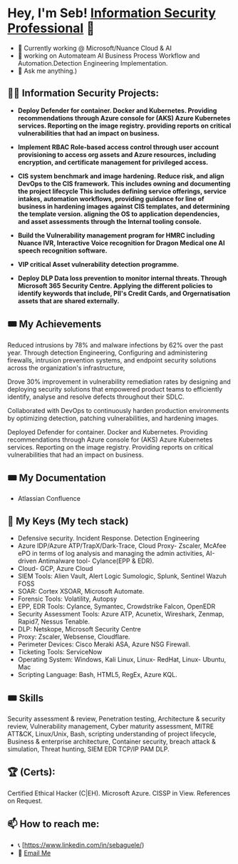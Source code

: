 ## <h1>Hey, I'm Seb! <a href="https://www.linkedin.com/in/sebaguele/">Information Security Professional</a> 👋

- 🔭 Currently working @ Microsoft/Nuance Cloud & AI
- 🌱 working on Automateam AI Business Process Workflow and Automation.Detection Engineering Implementation.
- 💬 Ask me anything.)

<h2>👨‍💻 Information Security Projects:</h2>

- <b>Deploy Defender for container. Docker and Kubernetes. Providing recommendations through Azure console for (AKS) Azure Kubernetes services. Reporting on the image registry. providing reports on critical vulnerabilities that had an impact on business.</b>

- <b>Implement RBAC Role-based access control through user account provisioning to access org assets and Azure resources, including encryption, and certificate management for privileged access.</b>

- <b>CIS system benchmark and image hardening. Reduce risk, and align DevOps to the CIS framework. This includes owning and documenting the project lifecycle This includes defining service offerings, service intakes, automation workflows, providing guidance for line of business in hardening images against CIS templates, and determining the template version. aligning the OS to application dependencies, and asset assessments through the Internal tooling console.</b>

- <b>Build the Vulnerability management program for HMRC including Nuance IVR, Interactive Voice recognition for Dragon Medical one AI speech recognition software.</b>
- <b>VIP critical Asset vulnerability detection programme.</b>

- <b>Deploy DLP Data loss prevention to monitor internal threats. Through Microsoft 365 Security Centre. Applying the different policies to identify keywords that include, PII's Credit Cards, and Orgernatisation assets that are shared externally.</b> 

## 🎟 My Achievements
Reduced intrusions by 78% and malware infections by 62% over the past year. Through detection Engineering, Configuring and administering firewalls, intrusion prevention systems, and endpoint security solutions across the organization's infrastructure,

Drove 30% improvement in vulnerability remediation rates by designing and deploying security solutions that empowered product teams to efficiently identify, analyse and resolve defects throughout their SDLC. 

Collaborated with DevOps to continuously harden production environments by optimizing detection, patching vulnerabilities, and hardening images.

Deployed Defender for container. Docker and Kubernetes. Providing recommendations through Azure console for (AKS) Azure Kubernetes services. Reporting on the image registry. Providing reports on critical vulnerabilities that had an impact on business. 

## 🎟 My Documentation
- Atlassian Confluence

## 💪 My Keys (My tech stack)
- Defensive security. Incident Response. Detection Engineering
- Azure IDP/Azure ATP/TrapX/Dark-Trace, Cloud Proxy- Zscaler, McAfee ePO in terms of log analysis and managing the admin activities, AI-driven Antimalware tool- Cylance(EPP & EDR).
- Cloud- GCP, Azure Cloud
- SIEM Tools:	Alien Vault, Alert Logic Sumologic, Splunk, Sentinel Wazuh FOSS
- SOAR: Cortex XSOAR, Microsoft Automate.
- Forensic Tools:	Volatility, Autopsy
- EPP, EDR Tools: Cylance, Symantec, Crowdstrike Falcon, OpenEDR
- Security Assessment Tools: Azure ATP, Acunetix, Wireshark, Zenmap, Rapid7, Nessus Tenable.
- DLP:	Netskope, Microsoft Security Centre
- Proxy:	Zscaler, Websense, Cloudflare.
- Perimeter Devices: Cisco Meraki ASA, Azure NSG Firewall.
- Ticketing Tools: ServiceNow
- Operating System:	Windows, Kali Linux, Linux- RedHat, Linux- Ubuntu, Mac
- Scripting Language:	Bash, HTML5, RegEx, Azure KQL.

## 🎟 Skills

Security assessment & review, Penetration testing, Architecture & security review, Vulnerability management,
Cyber maturity assessment, MITRE ATT&CK, Linux/Unix, Bash, scripting understanding of project lifecycle,
Business & enterprise architecture, Container security, breach attack & simulation, Threat hunting, SIEM EDR
TCP/IP PAM DLP.
## 🏆 (Certs):
Certified Ethical Hacker (C|EH). Microsoft Azure. CISSP in View.  References on Request. 

## 📫 How to reach me:
- 📞 [https://www.linkedin.com/in/sebaguele/)
- 📨 [Email Me](s.aguele@protonmail.com)

